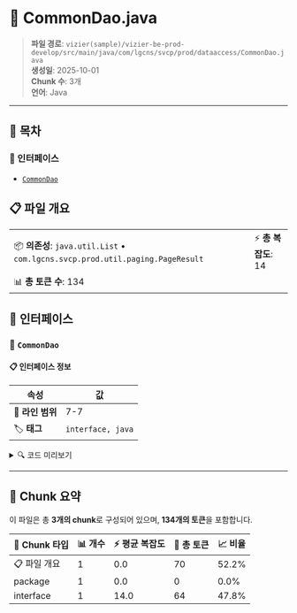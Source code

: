 # 📄 CommonDao.java

> **파일 경로**: `vizier(sample)/vizier-be-prod-develop/src/main/java/com/lgcns/svcp/prod/dataaccess/CommonDao.java`  
> **생성일**: 2025-10-01  
> **Chunk 수**: 3개  
> **언어**: Java
---

## 📑 목차

### 🔌 인터페이스
- [`CommonDao`](#interface-commondao)


## 📋 파일 개요

| | |
|--|--|
| 📦 **의존성**: `java.util.List` • `com.lgcns.svcp.prod.util.paging.PageResult` | ⚡ **총 복잡도**: 14 |
| 📊 **총 토큰 수**: 134 |  |




## 🔌 인터페이스

### <a id="interface-commondao"></a>🔌 `CommonDao`


#### 📋 인터페이스 정보

| 속성 | 값 |
|------|----|
| 📍 **라인 범위** | 7-7 |
| 🏷️ **태그** | `interface, java` |
<details>
<summary>🔍 코드 미리보기</summary>

```java
public interface CommonDao {

    <T> T select(String queryId);
    <T> T select(String queryId, Object parameter);
    
    <E> List<E> selectList(String queryId);
    <E> List<E> selectList(String queryId, Object parameter);

    <E> PageResult<E> selectPagedList(String queryId, Object parameter);

    int insert(String queryId, Object parameter);

    int update(String queryId);
    int update(String queryId, Object parameter);

    int delete(String queryId, Object parameter);

    int batchInsert(String queryId, List<?> parameter);

    int batchUpdate(String queryId, List<?> parameter);
...
```

**Chunk 정보**
- 🆔 **ID**: `bffc7439d044`
- 📊 **토큰**: 64

</details>

---




## 🧩 Chunk 요약

이 파일은 총 **3개의 chunk**로 구성되어 있으며, **134개의 토큰**을 포함합니다.

| 🧩 Chunk 타입 | 📊 개수 | ⚡ 평균 복잡도 | 📝 총 토큰 | 📈 비율 |
|---------------|--------|-------------|----------|--------|
| 📋 파일 개요 | 1 | 0.0 | 70 | 52.2% |
| package | 1 | 0.0 | 0 | 0.0% |
| interface | 1 | 14.0 | 64 | 47.8% |

